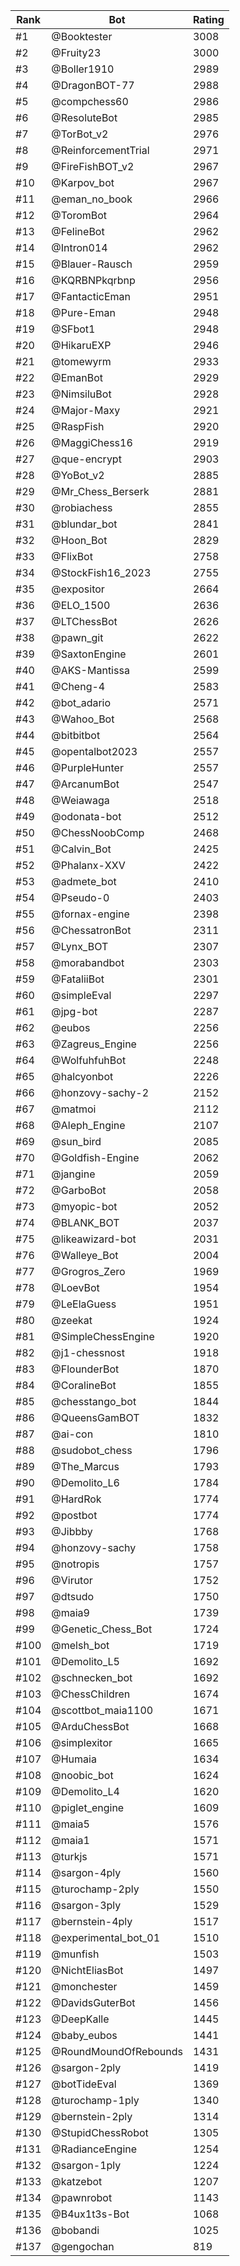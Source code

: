 Rank|Bot|Rating
---|---|---
#1|@Booktester|3008
#2|@Fruity23|3000
#3|@Boller1910|2989
#4|@DragonBOT-77|2988
#5|@compchess60|2986
#6|@ResoluteBot|2985
#7|@TorBot_v2|2976
#8|@ReinforcementTrial|2971
#9|@FireFishBOT_v2|2967
#10|@Karpov_bot|2967
#11|@eman_no_book|2966
#12|@ToromBot|2964
#13|@FelineBot|2962
#14|@Intron014|2962
#15|@Blauer-Rausch|2959
#16|@KQRBNPkqrbnp|2956
#17|@FantacticEman|2951
#18|@Pure-Eman|2948
#19|@SFbot1|2948
#20|@HikaruEXP|2946
#21|@tomewyrm|2933
#22|@EmanBot|2929
#23|@NimsiluBot|2928
#24|@Major-Maxy|2921
#25|@RaspFish|2920
#26|@MaggiChess16|2919
#27|@que-encrypt|2903
#28|@YoBot_v2|2885
#29|@Mr_Chess_Berserk|2881
#30|@robiachess|2855
#31|@blundar_bot|2841
#32|@Hoon_Bot|2829
#33|@FlixBot|2758
#34|@StockFish16_2023|2755
#35|@expositor|2664
#36|@ELO_1500|2636
#37|@LTChessBot|2626
#38|@pawn_git|2622
#39|@SaxtonEngine|2601
#40|@AKS-Mantissa|2599
#41|@Cheng-4|2583
#42|@bot_adario|2571
#43|@Wahoo_Bot|2568
#44|@bitbitbot|2564
#45|@opentalbot2023|2557
#46|@PurpleHunter|2557
#47|@ArcanumBot|2547
#48|@Weiawaga|2518
#49|@odonata-bot|2512
#50|@ChessNoobComp|2468
#51|@Calvin_Bot|2425
#52|@Phalanx-XXV|2422
#53|@admete_bot|2410
#54|@Pseudo-0|2403
#55|@fornax-engine|2398
#56|@ChessatronBot|2311
#57|@Lynx_BOT|2307
#58|@morabandbot|2303
#59|@FataliiBot|2301
#60|@simpleEval|2297
#61|@jpg-bot|2287
#62|@eubos|2256
#63|@Zagreus_Engine|2256
#64|@WolfuhfuhBot|2248
#65|@halcyonbot|2226
#66|@honzovy-sachy-2|2152
#67|@matmoi|2112
#68|@Aleph_Engine|2107
#69|@sun_bird|2085
#70|@Goldfish-Engine|2062
#71|@jangine|2059
#72|@GarboBot|2058
#73|@myopic-bot|2052
#74|@BLANK_BOT|2037
#75|@likeawizard-bot|2031
#76|@Walleye_Bot|2004
#77|@Grogros_Zero|1969
#78|@LoevBot|1954
#79|@LeElaGuess|1951
#80|@zeekat|1924
#81|@SimpleChessEngine|1920
#82|@j1-chessnost|1918
#83|@FlounderBot|1870
#84|@CoralineBot|1855
#85|@chesstango_bot|1844
#86|@QueensGamBOT|1832
#87|@ai-con|1810
#88|@sudobot_chess|1796
#89|@The_Marcus|1793
#90|@Demolito_L6|1784
#91|@HardRok|1774
#92|@postbot|1774
#93|@Jibbby|1768
#94|@honzovy-sachy|1758
#95|@notropis|1757
#96|@Virutor|1752
#97|@dtsudo|1750
#98|@maia9|1739
#99|@Genetic_Chess_Bot|1724
#100|@melsh_bot|1719
#101|@Demolito_L5|1692
#102|@schnecken_bot|1692
#103|@ChessChildren|1674
#104|@scottbot_maia1100|1671
#105|@ArduChessBot|1668
#106|@simplexitor|1665
#107|@Humaia|1634
#108|@noobic_bot|1624
#109|@Demolito_L4|1620
#110|@piglet_engine|1609
#111|@maia5|1576
#112|@maia1|1571
#113|@turkjs|1571
#114|@sargon-4ply|1560
#115|@turochamp-2ply|1550
#116|@sargon-3ply|1529
#117|@bernstein-4ply|1517
#118|@experimental_bot_01|1510
#119|@munfish|1503
#120|@NichtEliasBot|1497
#121|@monchester|1459
#122|@DavidsGuterBot|1456
#123|@DeepKalle|1445
#124|@baby_eubos|1441
#125|@RoundMoundOfRebounds|1431
#126|@sargon-2ply|1419
#127|@botTideEval|1369
#128|@turochamp-1ply|1340
#129|@bernstein-2ply|1314
#130|@StupidChessRobot|1305
#131|@RadianceEngine|1254
#132|@sargon-1ply|1224
#133|@katzebot|1207
#134|@pawnrobot|1143
#135|@B4ux1t3s-Bot|1068
#136|@bobandi|1025
#137|@gengochan|819
